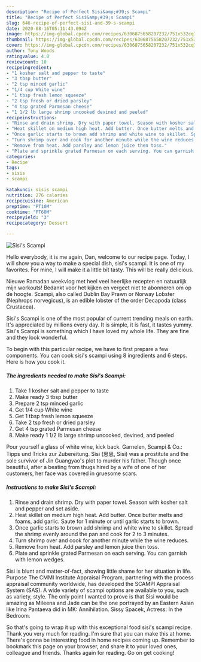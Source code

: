 ```yaml
---
description: "Recipe of Perfect Sisi&amp;#39;s Scampi"
title: "Recipe of Perfect Sisi&amp;#39;s Scampi"
slug: 646-recipe-of-perfect-sisi-and-39-s-scampi
date: 2020-08-16T05:11:43.094Z
image: https://img-global.cpcdn.com/recipes/6306875658207232/751x532cq70/sisis-scampi-recipe-main-photo.jpg
thumbnail: https://img-global.cpcdn.com/recipes/6306875658207232/751x532cq70/sisis-scampi-recipe-main-photo.jpg
cover: https://img-global.cpcdn.com/recipes/6306875658207232/751x532cq70/sisis-scampi-recipe-main-photo.jpg
author: Tony Woods
ratingvalue: 4.8
reviewcount: 10
recipeingredient:
- "1 kosher salt and pepper to taste"
- "3 tbsp butter"
- "2 tsp minced garlic"
- "1/4 cup White wine"
- "1 tbsp fresh lemon squeeze"
- "2 tsp fresh or dried parsley"
- "4 tsp grated Parmesan cheese"
- "1 1/2 lb large shrimp uncooked devined and peeled"
recipeinstructions:
- "Rinse and drain shrimp. Dry with paper towel. Season with kosher salt and pepper and set aside."
- "Heat skillet on medium high heat. Add butter. Once butter melts and foams, add garlic. Saute for 1 minute or until garlic starts to brown."
- "Once garlic starts to brown add shrimp and white wine to skillet. Spread the shrimp evenly around the pan and cook for 2 to 3 minutes."
- "Turn shrimp over and cook for another minute while the wine reduces."
- "Remove from heat. Add parsley and lemon juice then toss."
- "Plate and sprinkle grated Parmesan on each serving. You can garnish with lemon wedges."
categories:
- Recipe
tags:
- sisis
- scampi

katakunci: sisis scampi 
nutrition: 276 calories
recipecuisine: American
preptime: "PT10M"
cooktime: "PT60M"
recipeyield: "3"
recipecategory: Dessert

---
```



![Sisi&#39;s Scampi](https://img-global.cpcdn.com/recipes/6306875658207232/751x532cq70/sisis-scampi-recipe-main-photo.jpg)

Hello everybody, it is me again, Dan, welcome to our recipe page. Today, I will show you a way to make a special dish, sisi&#39;s scampi. It is one of my favorites. For mine, I will make it a little bit tasty. This will be really delicious.

Nieuwe Ramadan weekvlog met heel veel heerlijke recepten en natuurlijk mijn workouts! Bedankt voor het kijken en vergeet niet te abonneren om op de hoogte. Scampi, also called Dublin Bay Prawn or Norway Lobster (Nephrops norvegicus), is an edible lobster of the order Decapoda (class Crustacea).

Sisi&#39;s Scampi is one of the most popular of current trending meals on earth. It's appreciated by millions every day. It is simple, it is fast, it tastes yummy. Sisi&#39;s Scampi is something which I have loved my whole life. They are fine and they look wonderful.


To begin with this particular recipe, we have to first prepare a few components. You can cook sisi&#39;s scampi using 8 ingredients and 6 steps. Here is how you cook it.

<!--inarticleads1-->

##### The ingredients needed to make Sisi&#39;s Scampi:

1. Take 1 kosher salt and pepper to taste
1. Make ready 3 tbsp butter
1. Prepare 2 tsp minced garlic
1. Get 1/4 cup White wine
1. Get 1 tbsp fresh lemon squeeze
1. Take 2 tsp fresh or dried parsley
1. Get 4 tsp grated Parmesan cheese
1. Make ready 1 1/2 lb large shrimp uncooked, devined, and peeled


Pour yourself a glass of white wine, kick back. Garnelen, Scampi &amp; Co.: Tipps und Tricks zur Zubereitung. Sisi (思思, Sīsī) was a prostitute and the sole survivor of Jin Guangyao&#39;s plot to murder his father. Though once beautiful, after a beating from thugs hired by a wife of one of her customers, her face was covered in gruesome scars. 

<!--inarticleads2-->

##### Instructions to make Sisi&#39;s Scampi:

1. Rinse and drain shrimp. Dry with paper towel. Season with kosher salt and pepper and set aside.
1. Heat skillet on medium high heat. Add butter. Once butter melts and foams, add garlic. Saute for 1 minute or until garlic starts to brown.
1. Once garlic starts to brown add shrimp and white wine to skillet. Spread the shrimp evenly around the pan and cook for 2 to 3 minutes.
1. Turn shrimp over and cook for another minute while the wine reduces.
1. Remove from heat. Add parsley and lemon juice then toss.
1. Plate and sprinkle grated Parmesan on each serving. You can garnish with lemon wedges.


Sisi is blunt and matter-of-fact, showing little shame for her situation in life. Purpose The CMMI Institute Appraisal Program, partnering with the process appraisal community worldwide, has developed the SCAMPI Appraisal System (SAS). A wide variety of scampi options are available to you, such as variety, style. The only point I wanted to prove is that Sisi would be amazing as Mileena and Jade can be the one portrayed by an Eastern Asian like Irina Pantaeva did in MK: Annihilation. Sissy Spacek, Actress: In the Bedroom. 

So that's going to wrap it up with this exceptional food sisi&#39;s scampi recipe. Thank you very much for reading. I'm sure that you can make this at home. There's gonna be interesting food in home recipes coming up. Remember to bookmark this page on your browser, and share it to your loved ones, colleague and friends. Thanks again for reading. Go on get cooking!
